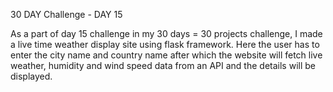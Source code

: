 30 DAY Challenge - DAY 15

As a part of day 15 challenge in my 30 days = 30 projects challenge, I made a live time weather display site using flask framework. Here the user has to enter the city name and country name after which the website will fetch live weather, humidity and wind speed data from an API and the details will be displayed.

